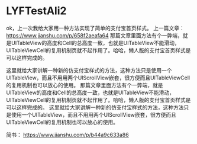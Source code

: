 # LYFTestAli2
ok，上一次我给大家用一种方法实现了简单的支付宝首页样式。 上一篇文章：https://www.jianshu.com/p/658f2aeafa64 
那篇文章里面方法有个一弊端，就是UITableView的高度和Cell的总高度一致，也就是UITableView不能滑动，UITableViewCell的复用机制页就不起作用了。哈哈，懒人版的支付宝首页样式是可以这样完成的。 

这里就给大家讲解一种新的仿支付宝样式的方法，这种方法只是使用一个UITableView，而且不用用两个UIScrollView嵌套，很方便而且UITableViewCell的复用机制也可以放心的使用。
那篇文章里面方法有个一弊端，就是UITableView的高度和Cell的总高度一致，也就是UITableView不能滑动，UITableViewCell的复用机制页就不起作用了。哈哈，懒人版的支付宝首页样式是可以这样完成的。  这里就给大家讲解一种新的仿支付宝样式的方法，这种方法只是使用一个UITableView，而且不用用两个UIScrollView嵌套，很方便而且UITableViewCell的复用机制也可以放心的使用。

简书：
https://www.jianshu.com/p/b44a9c633a86
